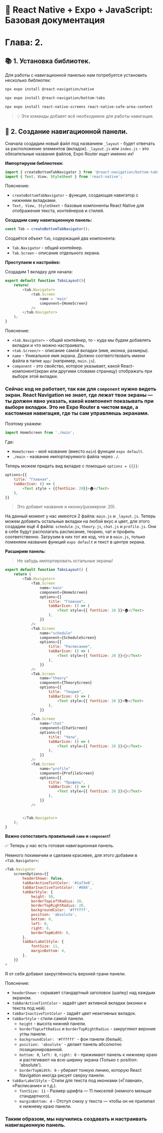# 📱 React Native + Expo + JavaScript: Базовая документация

# Глава: 2.

## 📚 1. Установка библиотек.

Для работы с навигационной панелью нам потребуется установить несколько библиотек:

```bash
npx expo install @react-navigation/native
```

```bash
npx expo install @react-navigation/bottom-tabs
```

```bash
npx expo install react-native-screens react-native-safe-area-context
```

> 💡 Эти команды добавят всё необходимое для работы навигации.

## 📑 2. Создание навигационной панели.

Сначала создадим новый файл под названием `_layout` - будет отвечать за расположение элементов (вкладок).
`_layout.js` или `index.js` - это обязательные названия файлов, Expo Router ищет именно их!

**Импортируем библиотеки:**

```JavaScript
import { createBottomTabNavigator } from '@react-navigation/bottom-tabs';
import { Text, View, StyleSheet } from 'react-native';
```

Пояснение:

- `createBottomTabNavigator` - функция, создающая навигатор с нижними вкладками.
- `Text, View, StyleSheet` - базовые компоненты React Native для отображения текста, контейнеров и стилей.

**Создадим саму навигационную панель:**

```JavaScript
const Tab = createBottomTabNavigator();
```

Создаётся объект `Tab`, содержащий два компонента:
- `Tab.Navigator` - общий контейнер.
- `Tab.Screen` - описание отдельного экрана.

**Преступаем к настройке:**

Создадим 1 вкладку для начала:

```JavaScript
export default function TabsLayout(){
    return(
        <tab.Navigator>
            <tab.Screen
                name = 'main'
                component={HomeScreen}
            />
        </tab.Navigator>
    );
}
```

Пояснение:

- `<tab.Navigator>` - общий контейнер, то - куда мы будем добавлять вкладки и что можно настраивать.
- `<tab.Screen/>` - описание самой вкладки (имя, иконка, размеры).
- `name` - Уникальное имя экрана. Должно соответствовать имени файла в папке `app/` (например, `main.js`).
- `component` - это свойство, которое указывает, какой React-компонент(экран или другими словами страницу) отображать при выборе этой вкладки.

### Сейчас код не работает, так как для `component` нужно видеть экран. React Navigation не знает, где лежат твои экраны — **ты должен явно указать, какой компонент показывать при выборе вкладки.** Это не Expo Router в чистом виде, а кастомная навигация, где ты сам управляешь экранами.

Поэтому укажем:

```JavaScript
import HomeScreen from './main';
```

Где:

- `HomeScreen` - моё название (вместо `main`) функции `expo default`.
- `./main` - название импортируемого файла через `./`.

Теперь можем придать вид вкладке с помощью `options = {{}}`:

```JavaScript
options={{
    title: "Главная",
    tabBarIcon: () => (
        <Text style = {{fontSize: 20}}>🏠</Text>
    ),
}}
```

> Это добавит название и иконку(размером: 20).

На данный момент у нас имеются 2 файла: `main.js` и `_layout.js`.
Теперь можем добавить остальные вкладки на любой вкус и цвет, для этого создадим ещё 4 файла: `schedule.js`, `theory.js`, `chat.js` и `profile.js`.
Они в себе будут располагать расписание, теорию, чат и профиль соответственно.
Загрузим в них тот же код, что и в `main.js`, только поменяем название функций `expo default` и текст в центре экрана.

**Расширим панель:**

> Не забудь импортировать остальные экраны!

```JavaScript
export default function TabsLayout() {
    return (
        <Tab.Navigator>
            <Tab.Screen
                name='main'
                component={HomeScreen}
                options={{
                    title: "Главная",
                    tabBarIcon: () => (
                        <Text style={{ fontSize: 20 }}>🏠</Text>
                    ),
                }}
            />
            <Tab.Screen
                name="schedule"
                component={ScheduleScreen}
                options={{
                    title: "Расписание",
                    tabBarIcon: () => (
                        <Text style={{ fontSize: 20 }}>📅</Text>
                    ),
                }}
            />
            <Tab.Screen
                name="theory"
                component={TheoryScreen}
                options={{
                    title: "Теория",
                    tabBarIcon: () => (
                        <Text style={{ fontSize: 20 }}>📚</Text>
                    ),
                }}
            />
            <Tab.Screen
                name="chat"
                component={ChatScreen}
                options={{
                    title: "Чаты",
                    tabBarIcon: () => (
                        <Text style={{ fontSize: 20 }}>💬</Text>
                    ),
                }}
            />
            <Tab.Screen
                name="profile"
                component={ProfileScreen}
                options={{
                    title: "Профиль",
                    tabBarIcon: () => (
                        <Text style={{ fontSize: 20 }}>👤</Text>
                    ),
                }}
            />


        </Tab.Navigator>
    );
}
```

**Важно сопоставить правильный `name` и `component`!**

✅ Теперь у нас есть готовая навигационная панель.

Немного похимичим и сделаем красивее, для этого добавим в `<Tab.Navigator>`:

```JavaScript
<Tab.Navigator
    screenOptions={{
        headerShown: false,
        tabBarActiveTintColor: '#1a73e8',
        tabBarInactiveTintColor: '#888',
        tabBarStyle: {
            height: 50,
            borderTopLeftRadius: 20,   
            borderTopRightRadius: 20,  
            backgroundColor: '#ffffff', 
            position: 'absolute',       
            bottom: 0,
            left: 0,
            right: 0,
            borderTopWidth: 0,
        },
        tabBarLabelStyle: {
            fontSize: 11,
            marginBottom: 4,
        },
    }}
>
```

Я от себя добавил закруглённость верхней грани панели.

Пояснение:

- `headerShown` - скрывает стандартный заголовок (шапку) над каждым экраном.
- `tabBarActiveTintColor` - задаёт цвет активной вкладки (иконки и текста под ней).
- `tabBarInactiveTintColor` - задаёт цвет неактивных вкладок.
- `tabBarStyle` - стили самой панели.
    - `height` - высота нижней панели.
    - `borderTopLeftRadius` и `borderTopRightRadius` - закругляют верхние углы панели.
    - `backgroundColor: '#ffffff'` - фон панели (белый).
    - `position: 'absolute'` - делает панель абсолютно позиционированной.
    - `bottom: 0`, `left: 0`, `right: 0` - прижимают панель к нижнему краю и растягивают на всю ширину экрана (Только с position: 'absolute').
    - `borderTopWidth: 0` - убирает тонкую линию, которую React Navigation иногда рисует сверху панели.
- `tabBarLabelStyle` - Стили для текста под иконками («Главная», «Расписание» и т.д.).
    - `fontSize: 11` - Размер шрифта — 11 пикселей (немного меньше стандартного).
    - `marginBottom: 4` - Отступ снизу у текста — чтобы он не прилипал к нижнему краю панели.

### Таким образом, мы научились создавать и настраивать навигационную панель.

